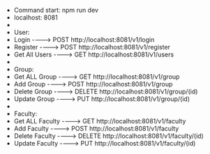 
* Command start:  npm run dev
* localhost: 8081
*
* User:
* Login ----> POST  http://localhost:8081/v1/login 
* Register ----> POST  http://localhost:8081/v1/register
* Get All Users ----> GET http://localhost:8081/v1/users
* 
* Group: 
* Get ALL Group ----> GET http://localhost:8081/v1/group
* Add Group  ----> POST http://localhost:8081/v1/group 
* Delete Group ---->  DELETE http://localhost:8081/v1/group/(id)
* Update Group ----> PUT http://localhost:8081/v1/group/(id)
*
* Faculty: 
* Get ALL Faculty ----> GET http://localhost:8081/v1/faculty 
* Add Faculty  ----> POST http://localhost:8081/v1/faculty 
* Delete Faculty ---->  DELETE http://localhost:8081/v1/faculty/(id)
* Update Faculty ----> PUT http://localhost:8081/v1/faculty/(id)
